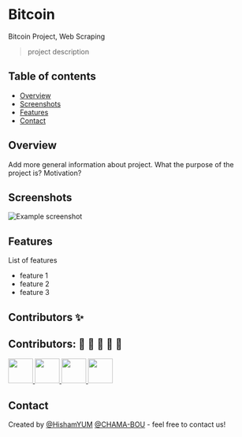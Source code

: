 # Bitcoin
Bitcoin Project, Web Scraping

>  project description

## Table of contents
* [Overview](#overview)
* [Screenshots](#screenshots)
* [Features](#features)
* [Contact](#contact)

## Overview
Add more general information about project. What the purpose of the project is? Motivation?

## Screenshots
![Example screenshot](./img/screenshot.png)



## Features
List of features 
*  feature 1
*  feature 2
*  feature 3

## Contributors ✨

## Contributors: :man: :woman: :woman: :woman: :man:

<a href="https://github.com/HishamYUM/Bitcoin/graphs/contributors">
  <img src="https://avatars3.githubusercontent.com/u/37296813?s=400&u=e3fe4eab0e61874b6de80dc4e75e4d95ec0f1e22&v=4" width="50" height="50" />
  <img src="https://avatars.githubusercontent.com/u/74383893?v=4" width="50" height="50">
  <img src="https://avatars.githubusercontent.com/u/72994746?v=4" width="50" height="50">
  <img src="https://avatars.githubusercontent.com/u/74618487?v=4 width="50" height="50" />
                                                                                      
                                                                                      

</a>

## Contact
Created by [@HishamYUM](https://www.github.com/HishamYUM) [@CHAMA-BOU](https://www.github.com/CHAMA-BOU)  - feel free to contact us!
